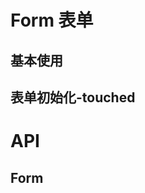 # Form 表单

## 基本使用

<code src="./demos/basic.jsx"></code>

## 表单初始化-touched

<code src="./demos/touched.jsx"></code>

# API

## Form

